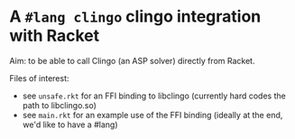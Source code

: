 # A `#lang clingo` clingo integration with Racket
Aim: to be able to call Clingo (an ASP solver) directly from Racket.

Files of interest:
- see `unsafe.rkt` for an FFI binding to libclingo (currently hard codes the path to libclingo.so)
- see `main.rkt` for an example use of the FFI binding (ideally at the end, we'd like to have a #lang)
